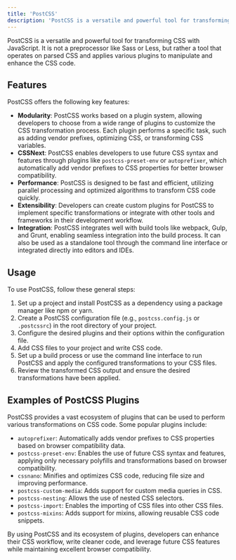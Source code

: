 ```yaml
---
title: 'PostCSS'
description: 'PostCSS is a versatile and powerful tool for transforming CSS with JavaScript.'
---
```


PostCSS is a versatile and powerful tool for transforming CSS with JavaScript. It is not a preprocessor like Sass or Less, but rather a tool that operates on parsed CSS and applies various plugins to manipulate and enhance the CSS code.

## Features

PostCSS offers the following key features:

- **Modularity**: PostCSS works based on a plugin system, allowing developers to choose from a wide range of plugins to customize the CSS transformation process. Each plugin performs a specific task, such as adding vendor prefixes, optimizing CSS, or transforming CSS variables.
- **CSSNext**: PostCSS enables developers to use future CSS syntax and features through plugins like `postcss-preset-env` or `autoprefixer`, which automatically add vendor prefixes to CSS properties for better browser compatibility.
- **Performance**: PostCSS is designed to be fast and efficient, utilizing parallel processing and optimized algorithms to transform CSS code quickly.
- **Extensibility**: Developers can create custom plugins for PostCSS to implement specific transformations or integrate with other tools and frameworks in their development workflow.
- **Integration**: PostCSS integrates well with build tools like webpack, Gulp, and Grunt, enabling seamless integration into the build process. It can also be used as a standalone tool through the command line interface or integrated directly into editors and IDEs.

## Usage

To use PostCSS, follow these general steps:

1. Set up a project and install PostCSS as a dependency using a package manager like npm or yarn.
2. Create a PostCSS configuration file (e.g., `postcss.config.js` or `.postcssrc`) in the root directory of your project.
3. Configure the desired plugins and their options within the configuration file.
4. Add CSS files to your project and write CSS code.
5. Set up a build process or use the command line interface to run PostCSS and apply the configured transformations to your CSS files.
6. Review the transformed CSS output and ensure the desired transformations have been applied.

## Examples of PostCSS Plugins

PostCSS provides a vast ecosystem of plugins that can be used to perform various transformations on CSS code. Some popular plugins include:

- `autoprefixer`: Automatically adds vendor prefixes to CSS properties based on browser compatibility data.
- `postcss-preset-env`: Enables the use of future CSS syntax and features, applying only necessary polyfills and transformations based on browser compatibility.
- `cssnano`: Minifies and optimizes CSS code, reducing file size and improving performance.
- `postcss-custom-media`: Adds support for custom media queries in CSS.
- `postcss-nesting`: Allows the use of nested CSS selectors.
- `postcss-import`: Enables the importing of CSS files into other CSS files.
- `postcss-mixins`: Adds support for mixins, allowing reusable CSS code snippets.

By using PostCSS and its ecosystem of plugins, developers can enhance their CSS workflow, write cleaner code, and leverage future CSS features while maintaining excellent browser compatibility.
